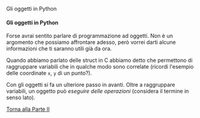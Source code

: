 Gli oggetti in Python


#### Gli oggetti in Python

Forse avrai sentito parlare di programmazione ad oggetti.
Non è un argomento che possiamo affrontare adesso, però vorrei darti
alcune informazioni che ti saranno utili già da ora.

Quando abbiamo parlato delle struct in C abbiamo detto che permettono
di raggruppare variabili che in qualche modo sono correlate
(ricordi l'esempio delle coordinate `x`, `y` di un punto?).

Con gli oggetti si fa un ulteriore passo in avanti. Oltre a raggruppare
variabili, un oggetto può *eseguire delle operazioni* (considera il termine
in senso lato).

<a href="/activities/2">Torna alla Parte II</a>
